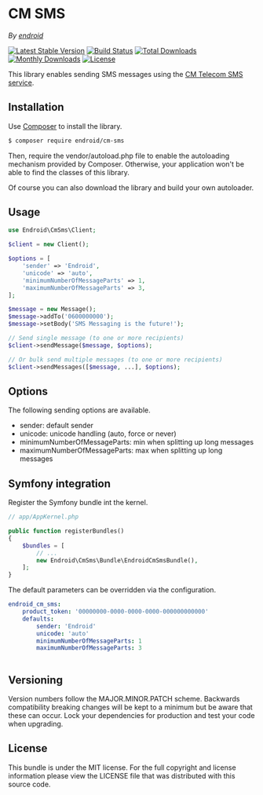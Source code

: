 CM SMS
======

*By [endroid](http://endroid.nl/)*

[![Latest Stable Version](http://img.shields.io/packagist/v/endroid/cm-sms.svg)](https://packagist.org/packages/endroid/cm-sms)
[![Build Status](http://img.shields.io/travis/endroid/CmSms.svg)](http://travis-ci.org/endroid/CmSms)
[![Total Downloads](http://img.shields.io/packagist/dt/endroid/cm-sms.svg)](https://packagist.org/packages/endroid/cm-sms)
[![Monthly Downloads](http://img.shields.io/packagist/dm/endroid/cm-sms.svg)](https://packagist.org/packages/endroid/cm-sms)
[![License](http://img.shields.io/packagist/l/endroid/cm-sms.svg)](https://packagist.org/packages/endroid/cm-sms)

This library enables sending SMS messages using the [CM Telecom SMS service](https://docs.cmtelecom.com/).

## Installation

Use [Composer](https://getcomposer.org/) to install the library.

``` bash
$ composer require endroid/cm-sms
```

Then, require the vendor/autoload.php file to enable the autoloading mechanism
provided by Composer. Otherwise, your application won't be able to find the
classes of this library.

Of course you can also download the library and build your own autoloader.

## Usage

```php
use Endroid\CmSms\Client;

$client = new Client();

$options = [
    'sender' => 'Endroid',
    'unicode' => 'auto',
    'minimumNumberOfMessageParts' => 1,
    'maximumNumberOfMessageParts' => 3,
];

$message = new Message();
$message->addTo('0600000000');
$message->setBody('SMS Messaging is the future!');

// Send single message (to one or more recipients)
$client->sendMessage($message, $options);

// Or bulk send multiple messages (to one or more recipients)
$client->sendMessages([$message, ...], $options);

```

## Options

The following sending options are available.

* sender: default sender
* unicode: unicode handling (auto, force or never)
* minimumNumberOfMessageParts: min when splitting up long messages
* maximumNumberOfMessageParts: max when splitting up long messages

## Symfony integration

Register the Symfony bundle int the kernel.

``` php
// app/AppKernel.php

public function registerBundles()
{
    $bundles = [
        // ...
        new Endroid\CmSms\Bundle\EndroidCmSmsBundle(),
    ];
}

```

The default parameters can be overridden via the configuration.

```yaml
endroid_cm_sms:
    product_token: '00000000-0000-0000-0000-000000000000'
    defaults:
        sender: 'Endroid'
        unicode: 'auto'
        minimumNumberOfMessageParts: 1
        maximumNumberOfMessageParts: 3
        
```

## Versioning

Version numbers follow the MAJOR.MINOR.PATCH scheme. Backwards compatibility
breaking changes will be kept to a minimum but be aware that these can occur.
Lock your dependencies for production and test your code when upgrading.

## License

This bundle is under the MIT license. For the full copyright and license
information please view the LICENSE file that was distributed with this source code.
